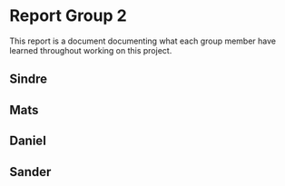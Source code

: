 # Report Group 2

This report is a document documenting what each group member have learned throughout working on this project.

## Sindre

## Mats

## Daniel

## Sander